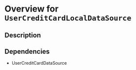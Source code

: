 # Overview for `UserCreditCardLocalDataSource`

## Description



## Dependencies

- UserCreditCardDataSource

